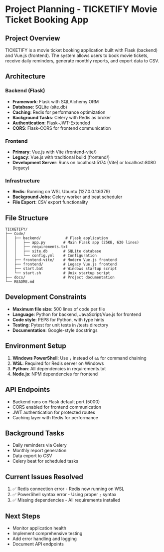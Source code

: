 # Project Planning - TICKETIFY Movie Ticket Booking App

## Project Overview
TICKETIFY is a movie ticket booking application built with Flask (backend) and Vue.js (frontend). The system allows users to book movie tickets, receive daily reminders, generate monthly reports, and export data to CSV.

## Architecture

### Backend (Flask)
- **Framework**: Flask with SQLAlchemy ORM
- **Database**: SQLite (site.db)
- **Caching**: Redis for performance optimization
- **Background Tasks**: Celery with Redis as broker
- **Authentication**: Flask-JWT-Extended
- **CORS**: Flask-CORS for frontend communication

### Frontend
- **Primary**: Vue.js with Vite (frontend-vite/)
- **Legacy**: Vue.js with traditional build (frontend/)
- **Development Server**: Runs on localhost:5174 (Vite) or localhost:8080 (legacy)

### Infrastructure
- **Redis**: Running on WSL Ubuntu (127.0.0.1:6379)
- **Background Jobs**: Celery worker and beat scheduler
- **File Export**: CSV export functionality

## File Structure
```
TICKETIFY/
├── Code/
│   ├── backend/           # Flask application
│   │   ├── app.py        # Main Flask app (25KB, 630 lines)
│   │   ├── requirements.txt
│   │   ├── site.db       # SQLite database
│   │   └── config.yml    # Configuration
│   ├── frontend-vite/    # Modern Vue.js frontend
│   ├── frontend/         # Legacy Vue.js frontend
│   ├── start.bat         # Windows startup script
│   └── start.sh          # Unix startup script
├── docs/                 # Project documentation
└── README.md
```

## Development Constraints
- **Maximum file size**: 500 lines of code per file
- **Language**: Python for backend, JavaScript/Vue.js for frontend
- **Code style**: PEP8 for Python, with type hints
- **Testing**: Pytest for unit tests in /tests directory
- **Documentation**: Google-style docstrings

## Environment Setup
1. **Windows PowerShell**: Use `;` instead of `&&` for command chaining
2. **WSL**: Required for Redis server on Windows
3. **Python**: All dependencies in requirements.txt
4. **Node.js**: NPM dependencies for frontend

## API Endpoints
- Backend runs on Flask default port (5000)
- CORS enabled for frontend communication
- JWT authentication for protected routes
- Caching layer with Redis for performance

## Background Tasks
- Daily reminders via Celery
- Monthly report generation
- Data export to CSV
- Celery beat for scheduled tasks

## Current Issues Resolved
1. ✅ Redis connection error - Redis now running on WSL
2. ✅ PowerShell syntax error - Using proper `;` syntax
3. ✅ Missing dependencies - All requirements installed

## Next Steps
- Monitor application health
- Implement comprehensive testing
- Add error handling and logging
- Document API endpoints 